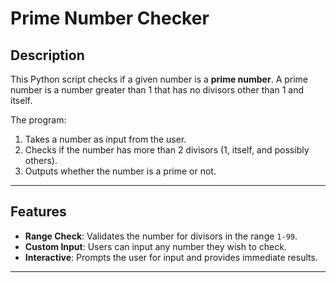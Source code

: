 # Prime Number Checker

## Description
This Python script checks if a given number is a **prime number**. A prime number is a number greater than 1 that has no divisors other than 1 and itself.

The program:
1. Takes a number as input from the user.
2. Checks if the number has more than 2 divisors (1, itself, and possibly others).
3. Outputs whether the number is a prime or not.

---

## Features
- **Range Check**: Validates the number for divisors in the range `1-99`.
- **Custom Input**: Users can input any number they wish to check.
- **Interactive**: Prompts the user for input and provides immediate results.

---